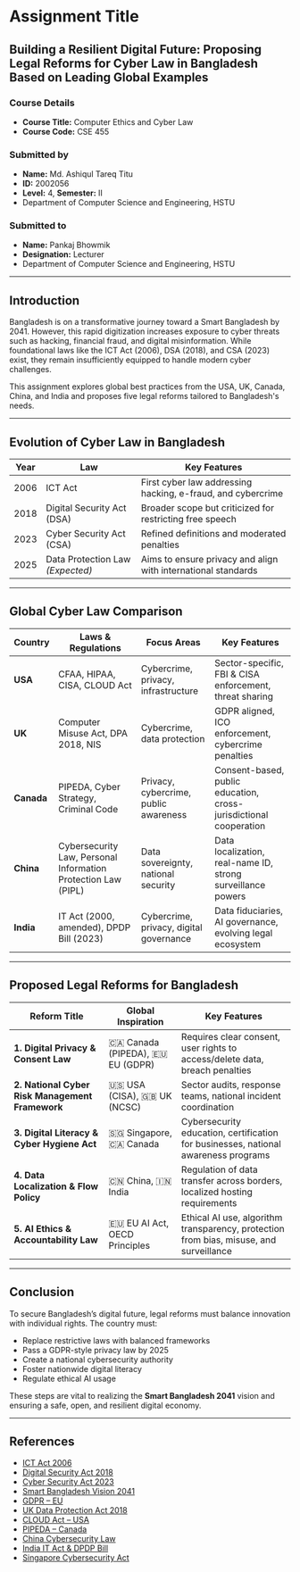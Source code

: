 # Assignment Title
## **Building a Resilient Digital Future: Proposing Legal Reforms for Cyber Law in Bangladesh Based on Leading Global Examples**

### Course Details
- **Course Title:** Computer Ethics and Cyber Law  
- **Course Code:** CSE 455

### Submitted by
- **Name:** Md. Ashiqul Tareq Titu  
- **ID:** 2002056  
- **Level:** 4, **Semester:** II  
- Department of Computer Science and Engineering, HSTU

### Submitted to
- **Name:** Pankaj Bhowmik  
- **Designation:** Lecturer  
- Department of Computer Science and Engineering, HSTU

---

## Introduction

Bangladesh is on a transformative journey toward a Smart Bangladesh by 2041. However, this rapid digitization increases exposure to cyber threats such as hacking, financial fraud, and digital misinformation. While foundational laws like the ICT Act (2006), DSA (2018), and CSA (2023) exist, they remain insufficiently equipped to handle modern cyber challenges.

This assignment explores global best practices from the USA, UK, Canada, China, and India and proposes five legal reforms tailored to Bangladesh's needs.

---

## Evolution of Cyber Law in Bangladesh

| Year | Law                            | Key Features                                                                 |
|--------|----------------------------------|---------------------------------------------------------------------------------|
| 2006   | ICT Act                          | First cyber law addressing hacking, e-fraud, and cybercrime                     |
| 2018   | Digital Security Act (DSA)       | Broader scope but criticized for restricting free speech                        |
| 2023   | Cyber Security Act (CSA)         | Refined definitions and moderated penalties                                     |
| 2025   | Data Protection Law *(Expected)* | Aims to ensure privacy and align with international standards                   |

---

## Global Cyber Law Comparison

| Country | Laws & Regulations                                           | Focus Areas                            | Key Features                                                                 |
|-----------|------------------------------------------------------------------|------------------------------------------|----------------------------------------------------------------------------------|
| **USA**   | CFAA, HIPAA, CISA, CLOUD Act                                     | Cybercrime, privacy, infrastructure       | Sector-specific, FBI & CISA enforcement, threat sharing                         |
| **UK**    | Computer Misuse Act, DPA 2018, NIS                               | Cybercrime, data protection               | GDPR aligned, ICO enforcement, cybercrime penalties                             |
| **Canada**| PIPEDA, Cyber Strategy, Criminal Code                            | Privacy, cybercrime, public awareness     | Consent-based, public education, cross-jurisdictional cooperation               |
| **China** | Cybersecurity Law, Personal Information Protection Law (PIPL)   | Data sovereignty, national security       | Data localization, real-name ID, strong surveillance powers                     |
| **India** | IT Act (2000, amended), DPDP Bill (2023)                         | Cybercrime, privacy, digital governance   | Data fiduciaries, AI governance, evolving legal ecosystem                       |

---

## Proposed Legal Reforms for Bangladesh

| Reform Title                                   | Global Inspiration                   | Key Features                                                                                   |
|--------------------------------------------------|----------------------------------------|----------------------------------------------------------------------------------------------------|
| **1. Digital Privacy & Consent Law**             | 🇨🇦 Canada (PIPEDA), 🇪🇺 EU (GDPR)       | Requires clear consent, user rights to access/delete data, breach penalties                       |
| **2. National Cyber Risk Management Framework**  | 🇺🇸 USA (CISA), 🇬🇧 UK (NCSC)           | Sector audits, response teams, national incident coordination                                     |
| **3. Digital Literacy & Cyber Hygiene Act**      | 🇸🇬 Singapore, 🇨🇦 Canada               | Cybersecurity education, certification for businesses, national awareness programs                |
| **4. Data Localization & Flow Policy**           | 🇨🇳 China, 🇮🇳 India                    | Regulation of data transfer across borders, localized hosting requirements                        |
| **5. AI Ethics & Accountability Law**            | 🇪🇺 EU AI Act, OECD Principles          | Ethical AI use, algorithm transparency, protection from bias, misuse, and surveillance             |

---

## Conclusion

To secure Bangladesh’s digital future, legal reforms must balance innovation with individual rights. The country must:

- Replace restrictive laws with balanced frameworks
- Pass a GDPR-style privacy law by 2025
- Create a national cybersecurity authority
- Foster nationwide digital literacy
- Regulate ethical AI usage

These steps are vital to realizing the **Smart Bangladesh 2041** vision and ensuring a safe, open, and resilient digital economy.

---

## References
- [ICT Act 2006](http://bdlaws.minlaw.gov.bd)
- [Digital Security Act 2018](http://bdlaws.minlaw.gov.bd)
- [Cyber Security Act 2023](https://moi.gov.bd)
- [Smart Bangladesh Vision 2041](https://bcc.gov.bd)
- [GDPR – EU](https://gdpr.eu)
- [UK Data Protection Act 2018](https://legislation.gov.uk)
- [CLOUD Act – USA](https://congress.gov)
- [PIPEDA – Canada](https://priv.gc.ca)
- [China Cybersecurity Law](https://npc.gov.cn)
- [India IT Act & DPDP Bill](https://meity.gov.in)
- [Singapore Cybersecurity Act](https://csa.gov.sg)
